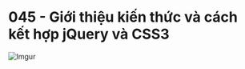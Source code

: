 # 045 - Giới thiệu kiến thức và cách kết hợp jQuery và CSS3  

![Imgur](https://i.imgur.com/anThJfW.png)  